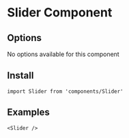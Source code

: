# Slider Component


## Options
No options available for this component

## Install
```
import Slider from 'components/Slider'
```

## Examples
```
<Slider />
```
